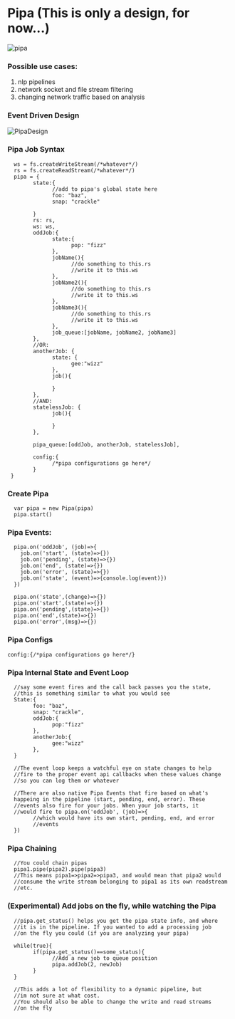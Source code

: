 # Pipa (This is only a design, for now...)
![pipa](https://user-images.githubusercontent.com/107733608/176111658-19ea770d-9459-483e-8147-722a85a07afb.jpg)


### Possible use cases:
1. nlp pipelines
2. network socket and file stream filtering
3. changing network traffic based on analysis

### Event Driven Design
![PipaDesign](https://user-images.githubusercontent.com/107733608/176111622-688f71c7-218c-401e-be2e-b555edad2d97.jpg)

### Pipa Job Syntax
      ws = fs.createWriteStream(/*whatever*/)
      rs = fs.createReadStream(/*whatever*/)
      pipa = {
            state:{
                  //add to pipa's global state here
                  foo: "baz",
                  snap: "crackle"

            }
            rs: rs,
            ws: ws,
            oddJob:{
                  state:{
                        pop: "fizz"
                  },
                  jobName(){
                        //do something to this.rs
                        //write it to this.ws
                  },
                  jobName2(){
                        //do something to this.rs
                        //write it to this.ws
                  },
                  jobName3(){
                        //do something to this.rs
                        //write it to this.ws
                  },
                  job_queue:[jobName, jobName2, jobName3]
            },
            //OR:
            anotherJob: {
                  state: {
                        gee:"wizz"
                  },
                  job(){

                  }
            },
            //AND:
            statelessJob: {
                  job(){

                  }
            },
            
            pipa_queue:[oddJob, anotherJob, statelessJob],
            
            config:{
                  /*pipa configurations go here*/
            }
     }
      
      
### Create Pipa
      var pipa = new Pipa(pipa)
      pipa.start()
      

### Pipa Events:
      pipa.on('oddJob', (job)=>{
        job.on('start', (state)=>{})
        job.on('pending', (state)=>{})
        job.on('end', (state)=>{})
        job.on('error', (state)=>{})
        job.on('state', (event)=>{console.log(event)})
      })

      pipa.on('state',(change)=>{})
      pipa.on('start',(state)=>{})
      pipa.on('pending',(state)=>{})
      pipa.on('end',(state)=>{})
      pipa.on('error',(msg)=>{})

### Pipa Configs
    config:{/*pipa configurations go here*/}
    
### Pipa Internal State and Event Loop
      //say some event fires and the call back passes you the state, 
      //this is something similar to what you would see
      State:{
            foo: "baz",
            snap: "crackle",
            oddJob:{
                  pop:"fizz"
            },
            anotherJob:{
                  gee:"wizz"
            },
      }
      
      //The event loop keeps a watchful eye on state changes to help
      //fire to the proper event api callbacks when these values change
      //so you can log them or whatever
      
      //There are also native Pipa Events that fire based on what's 
      happeing in the pipeline (start, pending, end, error). These
      //events also fire for your jobs. When your job starts, it 
      //would fire to pipa.on('oddJob', (job)=>{
            //which would have its own start, pending, end, and error
            //events
      })
      
### Pipa Chaining
      //You could chain pipas
      pipa1.pipe(pipa2).pipe(pipa3)
      //This means pipa1=>pipa2=>pipa3, and would mean that pipa2 would
      //consume the write stream belonging to pipa1 as its own readstream
      //etc.
      
### (Experimental) Add jobs on the fly, while watching the Pipa 
      //pipa.get_status() helps you get the pipa state info, and where 
      //it is in the pipeline. If you wanted to add a processing job 
      //on the fly you could (if you are analyzing your pipa)
      
      while(true){
            if(pipa.get_status()==some_status){
                  //Add a new job to queue position
                  pipa.addJob(2, newJob)
            }
      }
      
      //This adds a lot of flexibility to a dynamic pipeline, but 
      //im not sure at what cost. 
      //You should also be able to change the write and read streams 
      //on the fly
      
